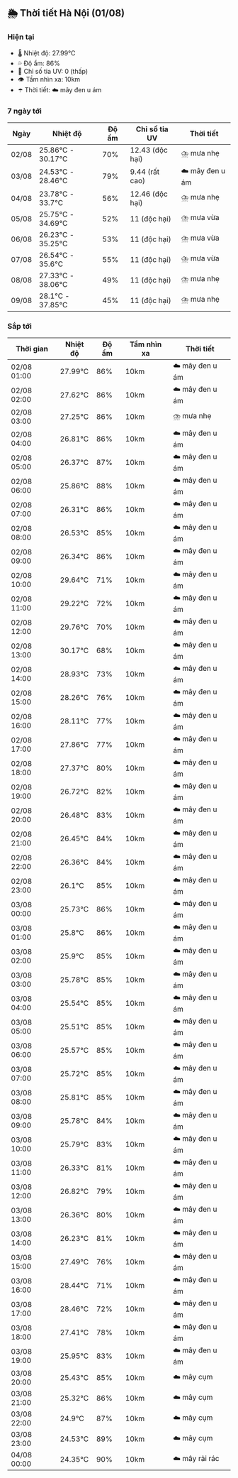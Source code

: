 ## 🌦️ Thời tiết Hà Nội (01/08)

### Hiện tại

- 🌡️ Nhiệt độ: 27.99℃
- 💦 Độ ẩm: 86%
- 🌟 Chỉ số tia UV: 0 (thấp)
- 👁️ Tầm nhìn xa: 10km
- ☂️ Thời tiết: ☁️ mây đen u ám

### 7 ngày tới

| Ngày | Nhiệt độ | Độ ẩm | Chỉ số tia UV | Thời tiết |
| --- | --- | --- | --- | --- |
| 02/08 | 25.86℃ - 30.17℃ | 70% | 12.43 (độc hại) | ⛈️ mưa nhẹ |
| 03/08 | 24.53℃ - 28.46℃ | 79% | 9.44 (rất cao) | ☁️ mây đen u ám |
| 04/08 | 23.78℃ - 33.7℃ | 56% | 12.46 (độc hại) | ⛈️ mưa nhẹ |
| 05/08 | 25.75℃ - 34.69℃ | 52% | 11 (độc hại) | ⛈️ mưa vừa |
| 06/08 | 26.23℃ - 35.25℃ | 53% | 11 (độc hại) | ⛈️ mưa vừa |
| 07/08 | 26.54℃ - 35.6℃ | 55% | 11 (độc hại) | ⛈️ mưa vừa |
| 08/08 | 27.33℃ - 38.06℃ | 49% | 11 (độc hại) | ⛈️ mưa nhẹ |
| 09/08 | 28.1℃ - 37.85℃ | 45% | 11 (độc hại) | ⛈️ mưa nhẹ |

### Sắp tới

| Thời gian | Nhiệt độ | Độ ẩm | Tầm nhìn xa | Thời tiết |
| --- | --- | --- | --- | --- |
| 02/08 01:00 | 27.99℃ | 86% | 10km | ☁️ mây đen u ám |
| 02/08 02:00 | 27.62℃ | 86% | 10km | ☁️ mây đen u ám |
| 02/08 03:00 | 27.25℃ | 86% | 10km | ⛈️ mưa nhẹ |
| 02/08 04:00 | 26.81℃ | 86% | 10km | ☁️ mây đen u ám |
| 02/08 05:00 | 26.37℃ | 87% | 10km | ☁️ mây đen u ám |
| 02/08 06:00 | 25.86℃ | 88% | 10km | ☁️ mây đen u ám |
| 02/08 07:00 | 26.31℃ | 86% | 10km | ☁️ mây đen u ám |
| 02/08 08:00 | 26.53℃ | 85% | 10km | ☁️ mây đen u ám |
| 02/08 09:00 | 26.34℃ | 86% | 10km | ☁️ mây đen u ám |
| 02/08 10:00 | 29.64℃ | 71% | 10km | ☁️ mây đen u ám |
| 02/08 11:00 | 29.22℃ | 72% | 10km | ☁️ mây đen u ám |
| 02/08 12:00 | 29.76℃ | 70% | 10km | ☁️ mây đen u ám |
| 02/08 13:00 | 30.17℃ | 68% | 10km | ☁️ mây đen u ám |
| 02/08 14:00 | 28.93℃ | 73% | 10km | ☁️ mây đen u ám |
| 02/08 15:00 | 28.26℃ | 76% | 10km | ☁️ mây đen u ám |
| 02/08 16:00 | 28.11℃ | 77% | 10km | ☁️ mây đen u ám |
| 02/08 17:00 | 27.86℃ | 77% | 10km | ☁️ mây đen u ám |
| 02/08 18:00 | 27.37℃ | 80% | 10km | ☁️ mây đen u ám |
| 02/08 19:00 | 26.72℃ | 82% | 10km | ☁️ mây đen u ám |
| 02/08 20:00 | 26.48℃ | 83% | 10km | ☁️ mây đen u ám |
| 02/08 21:00 | 26.45℃ | 84% | 10km | ☁️ mây đen u ám |
| 02/08 22:00 | 26.36℃ | 84% | 10km | ☁️ mây đen u ám |
| 02/08 23:00 | 26.1℃ | 85% | 10km | ☁️ mây đen u ám |
| 03/08 00:00 | 25.73℃ | 86% | 10km | ☁️ mây đen u ám |
| 03/08 01:00 | 25.8℃ | 86% | 10km | ☁️ mây đen u ám |
| 03/08 02:00 | 25.9℃ | 85% | 10km | ☁️ mây đen u ám |
| 03/08 03:00 | 25.78℃ | 85% | 10km | ☁️ mây đen u ám |
| 03/08 04:00 | 25.54℃ | 85% | 10km | ☁️ mây đen u ám |
| 03/08 05:00 | 25.51℃ | 85% | 10km | ☁️ mây đen u ám |
| 03/08 06:00 | 25.57℃ | 85% | 10km | ☁️ mây đen u ám |
| 03/08 07:00 | 25.72℃ | 85% | 10km | ☁️ mây đen u ám |
| 03/08 08:00 | 25.81℃ | 85% | 10km | ☁️ mây đen u ám |
| 03/08 09:00 | 25.78℃ | 84% | 10km | ☁️ mây đen u ám |
| 03/08 10:00 | 25.79℃ | 83% | 10km | ☁️ mây đen u ám |
| 03/08 11:00 | 26.33℃ | 81% | 10km | ☁️ mây đen u ám |
| 03/08 12:00 | 26.82℃ | 79% | 10km | ☁️ mây đen u ám |
| 03/08 13:00 | 26.36℃ | 80% | 10km | ☁️ mây đen u ám |
| 03/08 14:00 | 26.23℃ | 81% | 10km | ☁️ mây đen u ám |
| 03/08 15:00 | 27.49℃ | 76% | 10km | ☁️ mây đen u ám |
| 03/08 16:00 | 28.44℃ | 71% | 10km | ☁️ mây đen u ám |
| 03/08 17:00 | 28.46℃ | 72% | 10km | ☁️ mây đen u ám |
| 03/08 18:00 | 27.41℃ | 78% | 10km | ☁️ mây đen u ám |
| 03/08 19:00 | 25.95℃ | 83% | 10km | ☁️ mây đen u ám |
| 03/08 20:00 | 25.43℃ | 85% | 10km | ☁️ mây cụm |
| 03/08 21:00 | 25.32℃ | 86% | 10km | ☁️ mây cụm |
| 03/08 22:00 | 24.9℃ | 87% | 10km | ☁️ mây cụm |
| 03/08 23:00 | 24.53℃ | 89% | 10km | ☁️ mây cụm |
| 04/08 00:00 | 24.35℃ | 90% | 10km | ☁️ mây rải rác |

